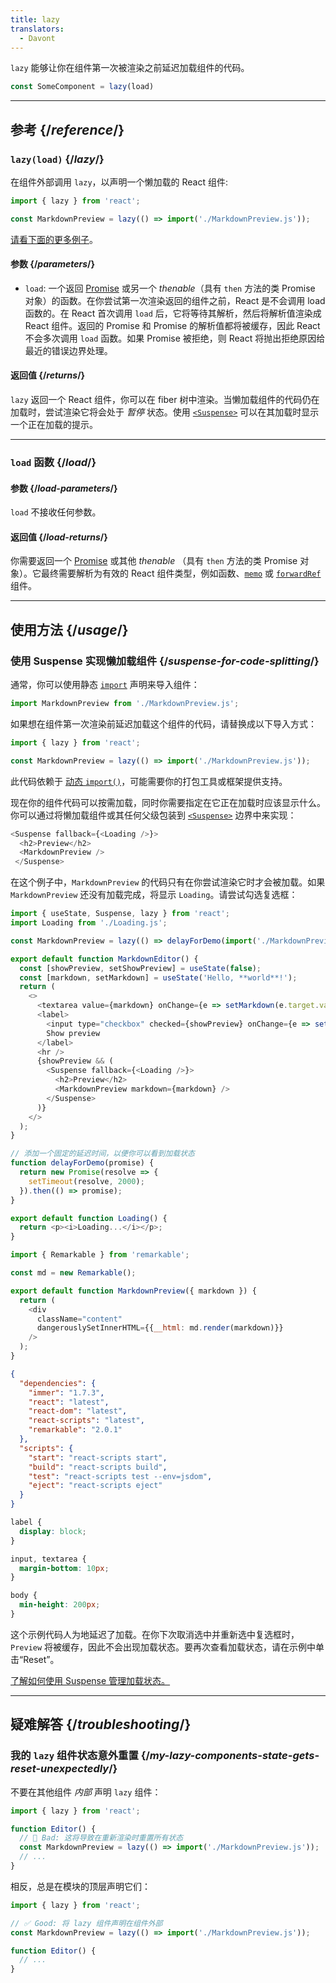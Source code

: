 ```yaml
---
title: lazy
translators:
  - Davont
---
```


<Intro>

`lazy` 能够让你在组件第一次被渲染之前延迟加载组件的代码。

```js
const SomeComponent = lazy(load)
```

</Intro>

<InlineToc />

---

## 参考 {/*reference*/}

### `lazy(load)` {/*lazy*/}

在组件外部调用 `lazy`，以声明一个懒加载的 React 组件:

```js
import { lazy } from 'react';

const MarkdownPreview = lazy(() => import('./MarkdownPreview.js'));
```

[请看下面的更多例子](#usage)。

#### 参数 {/*parameters*/}

* `load`: 一个返回 [Promise](https://developer.mozilla.org/zh-CN/docs/Web/JavaScript/Reference/Global_Objects/Promise) 或另一个 *thenable*（具有 `then` 方法的类 Promise 对象）的函数。在你尝试第一次渲染返回的组件之前，React 是不会调用 load 函数的。在 React 首次调用 `load` 后，它将等待其解析，然后将解析值渲染成 React 组件。返回的 Promise 和 Promise 的解析值都将被缓存，因此 React 不会多次调用 `load` 函数。如果 Promise 被拒绝，则 React 将抛出拒绝原因给最近的错误边界处理。

#### 返回值 {/*returns*/}

`lazy` 返回一个 React 组件，你可以在 fiber 树中渲染。当懒加载组件的代码仍在加载时，尝试渲染它将会处于 *暂停* 状态。使用 [`<Suspense>`](/reference/react/Suspense) 可以在其加载时显示一个正在加载的提示。

---

### `load` 函数 {/*load*/}

#### 参数 {/*load-parameters*/}

`load` 不接收任何参数。

#### 返回值 {/*load-returns*/}

你需要返回一个 [Promise](https://developer.mozilla.org/zh-CN/docs/Web/JavaScript/Reference/Global_Objects/Promise) 或其他 *thenable* （具有 `then` 方法的类 Promise 对象）。它最终需要解析为有效的 React 组件类型，例如函数、[`memo`](/reference/react/memo) 或 [`forwardRef`](/reference/react/forwardRef) 组件。

---

## 使用方法 {/*usage*/}

### 使用 Suspense 实现懒加载组件 {/*suspense-for-code-splitting*/}

通常，你可以使用静态 [`import`](https://developer.mozilla.org/zh-CN/docs/Web/JavaScript/Reference/Statements/import) 声明来导入组件：

```js
import MarkdownPreview from './MarkdownPreview.js';
```

如果想在组件第一次渲染前延迟加载这个组件的代码，请替换成以下导入方式：

```js
import { lazy } from 'react';

const MarkdownPreview = lazy(() => import('./MarkdownPreview.js'));
```

此代码依赖于 [动态 `import()`](https://developer.mozilla.org/zh-CN/docs/Web/JavaScript/Reference/Operators/import)，可能需要你的打包工具或框架提供支持。

现在你的组件代码可以按需加载，同时你需要指定在它正在加载时应该显示什么。你可以通过将懒加载组件或其任何父级包装到 [`<Suspense>`](/reference/react/Suspense) 边界中来实现：

```js {1,4}
<Suspense fallback={<Loading />}>
  <h2>Preview</h2>
  <MarkdownPreview />
 </Suspense>
```

在这个例子中，`MarkdownPreview` 的代码只有在你尝试渲染它时才会被加载。如果 `MarkdownPreview` 还没有加载完成，将显示 `Loading`。请尝试勾选复选框：

<Sandpack>

```js App.js
import { useState, Suspense, lazy } from 'react';
import Loading from './Loading.js';

const MarkdownPreview = lazy(() => delayForDemo(import('./MarkdownPreview.js')));

export default function MarkdownEditor() {
  const [showPreview, setShowPreview] = useState(false);
  const [markdown, setMarkdown] = useState('Hello, **world**!');
  return (
    <>
      <textarea value={markdown} onChange={e => setMarkdown(e.target.value)} />
      <label>
        <input type="checkbox" checked={showPreview} onChange={e => setShowPreview(e.target.checked)} />
        Show preview
      </label>
      <hr />
      {showPreview && (
        <Suspense fallback={<Loading />}>
          <h2>Preview</h2>
          <MarkdownPreview markdown={markdown} />
        </Suspense>
      )}
    </>
  );
}

// 添加一个固定的延迟时间，以便你可以看到加载状态
function delayForDemo(promise) {
  return new Promise(resolve => {
    setTimeout(resolve, 2000);
  }).then(() => promise);
}
```

```js Loading.js
export default function Loading() {
  return <p><i>Loading...</i></p>;
}
```

```js MarkdownPreview.js
import { Remarkable } from 'remarkable';

const md = new Remarkable();

export default function MarkdownPreview({ markdown }) {
  return (
    <div
      className="content"
      dangerouslySetInnerHTML={{__html: md.render(markdown)}}
    />
  );
}
```

```json package.json hidden
{
  "dependencies": {
    "immer": "1.7.3",
    "react": "latest",
    "react-dom": "latest",
    "react-scripts": "latest",
    "remarkable": "2.0.1"
  },
  "scripts": {
    "start": "react-scripts start",
    "build": "react-scripts build",
    "test": "react-scripts test --env=jsdom",
    "eject": "react-scripts eject"
  }
}
```

```css
label {
  display: block;
}

input, textarea {
  margin-bottom: 10px;
}

body {
  min-height: 200px;
}
```

</Sandpack>

这个示例代码人为地延迟了加载。在你下次取消选中并重新选中复选框时，`Preview` 将被缓存，因此不会出现加载状态。要再次查看加载状态，请在示例中单击“Reset”。

[了解如何使用 Suspense 管理加载状态。](/reference/react/Suspense)

---

## 疑难解答 {/*troubleshooting*/}

### 我的 `lazy` 组件状态意外重置 {/*my-lazy-components-state-gets-reset-unexpectedly*/}

不要在其他组件 *内部* 声明 `lazy` 组件：

```js {4-5}
import { lazy } from 'react';

function Editor() {
  // 🔴 Bad: 这将导致在重新渲染时重置所有状态
  const MarkdownPreview = lazy(() => import('./MarkdownPreview.js'));
  // ...
}
```

相反，总是在模块的顶层声明它们：

```js {3-4}
import { lazy } from 'react';

// ✅ Good: 将 lazy 组件声明在组件外部
const MarkdownPreview = lazy(() => import('./MarkdownPreview.js'));

function Editor() {
  // ...
}
```

